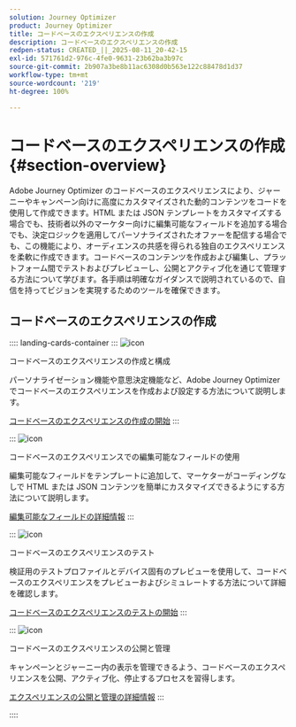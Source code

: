 ```yaml
---
solution: Journey Optimizer
product: Journey Optimizer
title: コードベースのエクスペリエンスの作成
description: コードベースのエクスペリエンスの作成
redpen-status: CREATED_||_2025-08-11_20-42-15
exl-id: 571761d2-976c-4fe0-9631-23b62ba3b97c
source-git-commit: 2b907a3be8b11ac6308d0b563e122c88478d1d37
workflow-type: tm+mt
source-wordcount: '219'
ht-degree: 100%

---
```


# コードベースのエクスペリエンスの作成{#section-overview}

Adobe Journey Optimizer のコードベースのエクスペリエンスにより、ジャーニーやキャンペーン向けに高度にカスタマイズされた動的コンテンツをコードを使用して作成できます。HTML または JSON テンプレートをカスタマイズする場合でも、技術者以外のマーケター向けに編集可能なフィールドを追加する場合でも、決定ロジックを適用してパーソナライズされたオファーを配信する場合でも、この機能により、オーディエンスの共感を得られる独自のエクスペリエンスを柔軟に作成できます。コードベースのコンテンツを作成および編集し、プラットフォーム間でテストおよびプレビューし、公開とアクティブ化を通じて管理する方法について学びます。各手順は明確なガイダンスで説明されているので、自信を持ってビジョンを実現するためのツールを確保できます。

## コードベースのエクスペリエンスの作成

:::: landing-cards-container
:::
![icon](https://cdn.experienceleague.adobe.com/icons/code-branch.svg)

コードベースのエクスペリエンスの作成と構成

パーソナライゼーション機能や意思決定機能など、Adobe Journey Optimizer でコードベースのエクスペリエンスを作成および設定する方法について説明します。

[コードベースのエクスペリエンスの作成の開始](../using/code-based/create-code-based.md)
:::

:::
![icon](https://cdn.experienceleague.adobe.com/icons/list-check.svg)

コードベースのエクスペリエンスでの編集可能なフィールドの使用

編集可能なフィールドをテンプレートに追加して、マーケターがコーディングなしで HTML または JSON コンテンツを簡単にカスタマイズできるようにする方法について説明します。

[編集可能なフィールドの詳細情報](../using/code-based/code-based-form-fields.md)
:::

:::
![icon](https://cdn.experienceleague.adobe.com/icons/gear.svg)

コードベースのエクスペリエンスのテスト

検証用のテストプロファイルとデバイス固有のプレビューを使用して、コードベースのエクスペリエンスをプレビューおよびシミュレートする方法について詳細を確認します。

[コードベースのエクスペリエンスのテストの開始](../using/code-based/test-code-based.md)
:::

:::
![icon](https://cdn.experienceleague.adobe.com/icons/circle-play.svg)

コードベースのエクスペリエンスの公開と管理

キャンペーンとジャーニー内の表示を管理できるよう、コードベースのエクスペリエンスを公開、アクティブ化、停止するプロセスを習得します。

[エクスペリエンスの公開と管理の詳細情報](../using/code-based/publish-code-based.md)
:::

::::
